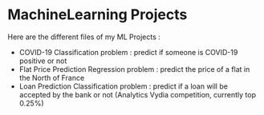 # MachineLearning Projects
Here are the different files of my ML Projects : 
- COVID-19 Classification problem : predict if someone is COVID-19 positive or not
- Flat Price Prediction Regression problem : predict the price of a flat in the North of France 
- Loan Prediction Classification problem : predict if a loan will be accepted by the bank or not (Analytics Vydia competition, currently top 0.25%)
